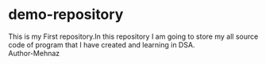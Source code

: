 # demo-repository
This is my First repository.In this repository I am going to store my all source code of program that I have created and learning in DSA.<br>
Author-Mehnaz
